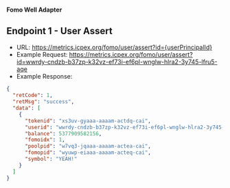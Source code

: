 #### Fomo Well Adapter
## Endpoint 1 - User Assert
* URL: https://metrics.icpex.org/fomo/user/assert?id={userPrincipalId}
* Example Request: https://metrics.icpex.org/fomo/user/assert?id=wwrdy-cndzb-b37zp-k32vz-ef73i-ef6pl-wnglw-hlra2-3y745-lfru5-aqe
* Example Response: 
```json
{
  "retCode": 1,
  "retMsg": "success",
  "data": [
    {
      "tokenid": "xs3uv-gyaaa-aaaam-actdq-cai",
      "userid": "wwrdy-cndzb-b37zp-k32vz-ef73i-ef6pl-wnglw-hlra2-3y745-lfru5-aqe",
      "balance": 5377909582156,
      "fomoidx": 1,
      "poolpid": "w7vq3-jqaaa-aaaam-actea-cai",
      "fomopid": "wyuwp-eiaaa-aaaam-acteq-cai",
      "symbol": "YEAH!"
    }
  ]
}
```

